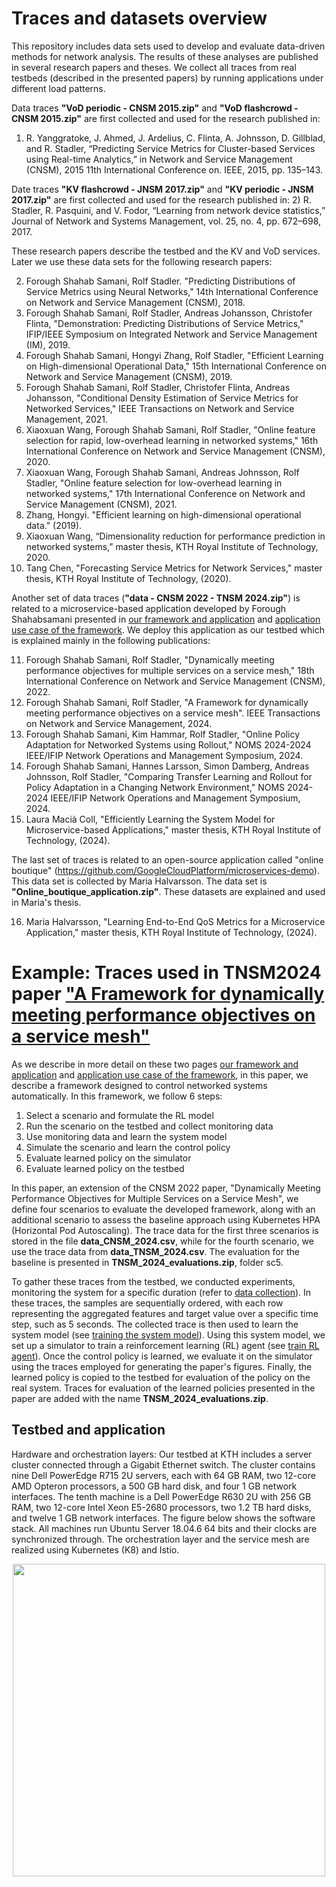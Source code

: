 # Traces and datasets overview
This repository includes data sets used to develop and evaluate data-driven methods for network analysis. The results of these analyses are published in several research papers and theses. We collect all traces from real testbeds (described in the presented papers) by running applications under different load patterns. 

Data traces **"VoD periodic - CNSM 2015.zip"** and **"VoD flashcrowd - CNSM 2015.zip"** are first collected and used for the research published in:
1) R. Yanggratoke, J. Ahmed, J. Ardelius, C. Flinta, A. Johnsson, D. Gillblad, and R. Stadler, “Predicting Service Metrics for Cluster-based Services using Real-time Analytics,” in Network and Service Management (CNSM), 2015 11th International Conference on. IEEE, 2015, pp. 135–143.

Date traces **"KV flashcrowd - JNSM 2017.zip"** and **"KV periodic - JNSM 2017.zip"** are first collected and used for the research published in:
2) R.  Stadler,  R.  Pasquini,  and  V.  Fodor,  “Learning  from  network  device statistics,” Journal of Network and Systems Management, vol. 25, no. 4, pp. 672–698, 2017.

These research papers describe the testbed and the KV and VoD services. Later we use these data sets for the following research papers:

2) Forough Shahab Samani, Rolf Stadler. "Predicting Distributions of Service Metrics using Neural Networks," 14th International Conference on Network and Service Management (CNSM), 2018.
3) Forough Shahab Samani, Rolf Stadler, Andreas Johansson, Christofer Flinta, "Demonstration: Predicting Distributions of Service Metrics," IFIP/IEEE Symposium on Integrated Network and Service Management (IM), 2019.
4) Forough Shahab Samani, Hongyi Zhang, Rolf Stadler, "Efficient Learning on High-dimensional Operational Data," 15th International Conference on Network and Service Management (CNSM), 2019.
5) Forough Shahab Samani, Rolf Stadler, Christofer Flinta, Andreas Johansson, "Conditional Density Estimation of Service Metrics for Networked Services," IEEE Transactions on Network and Service Management, 2021.
6) Xiaoxuan Wang, Forough Shahab Samani, Rolf Stadler, "Online feature selection for rapid, low-overhead learning in networked systems," 16th International Conference on Network and Service Management (CNSM), 2020.
7) Xiaoxuan Wang, Forough Shahab Samani, Andreas Johnsson, Rolf Stadler, "Online feature selection for low-overhead learning in networked systems," 17th International Conference on Network and Service Management (CNSM), 2021.
8) Zhang, Hongyi. "Efficient learning on high-dimensional operational data." (2019).
9) Xiaoxuan Wang, “Dimensionality reduction for performance prediction in networked systems,” master thesis, KTH Royal Institute of Technology, 2020.
10) Tang Chen, "Forecasting Service Metrics for Network Services," master thesis, KTH Royal Institute of Technology, (2020).

Another set of data traces (**"data - CNSM 2022 - TNSM 2024.zip"**) is related to a microservice-based application developed by Forough Shahabsamani presented in [our framework and application](https://github.com/foroughsh/A_framework_for_meeting_MO_TNSM2023) and [application use case of the framework](https://github.com/foroughsh/online_policy_adaptation_using_rollout). We deploy this application as our testbed which is explained mainly in the following publications:

11) Forough Shahab Samani, Rolf Stadler, "Dynamically meeting performance objectives for multiple services on a service mesh," 18th International Conference on Network and Service Management (CNSM), 2022.
12) Forough Shahab Samani, Rolf Stadler, "A Framework for dynamically meeting performance objectives on a service mesh". IEEE Transactions on Network and Service Management, 2024.
13) Forough Shahab Samani, Kim Hammar, Rolf Stadler, "Online Policy Adaptation for Networked Systems using Rollout," NOMS 2024-2024 IEEE/IFIP Network Operations and Management Symposium, 2024.
14) Forough Shahab Samani, Hannes Larsson, Simon Damberg, Andreas Johnsson, Rolf Stadler, "Comparing Transfer Learning and Rollout for Policy Adaptation in a Changing Network Environment," NOMS 2024-2024 IEEE/IFIP Network Operations and Management Symposium, 2024.
15) Laura Macià Coll, "Efficiently Learning the System Model for Microservice-based Applications," master thesis, KTH Royal Institute of Technology, (2024).

The last set of traces is related to an open-source application called "online boutique" (https://github.com/GoogleCloudPlatform/microservices-demo). This data set is collected by Maria Halvarsson. The data set is **"Online_boutique_application.zip"**. These datasets are explained and used in Maria's thesis.

16) Maria Halvarsson, "Learning End-to-End QoS Metrics for a Microservice Application," master thesis, KTH Royal Institute of Technology, (2024).

# Example: Traces used in TNSM2024 paper ["A Framework for dynamically meeting performance objectives on a service mesh"](https://ieeexplore.ieee.org/abstract/document/10612769)
As we describe in more detail on these two pages [our framework and application](https://github.com/foroughsh/A_framework_for_meeting_MO_TNSM2023) and [application use case of the framework](https://github.com/foroughsh/online_policy_adaptation_using_rollout), in this paper, we describe a framework designed to control networked systems automatically. In this framework, we follow 6 steps:
1) Select a scenario and formulate the RL model
2) Run the scenario on the testbed and collect monitoring data
3) Use monitoring data and learn the system model
4) Simulate the scenario and learn the control policy
5) Evaluate learned policy on the simulator
6) Evaluate learned policy on the testbed

In this paper, an extension of the CNSM 2022 paper, "Dynamically Meeting Performance Objectives for Multiple Services on a Service Mesh", we define four scenarios to evaluate the developed framework, along with an additional scenario to assess the baseline approach using Kubernetes HPA (Horizontal Pod Autoscaling). The trace data for the first three scenarios is stored in the file **data_CNSM_2024.csv**, while for the fourth scenario, we use the trace data from **data_TNSM_2024.csv**. The evaluation for the baseline is presented in **TNSM_2024_evaluations.zip**, folder sc5.

To gather these traces from the testbed, we conducted experiments, monitoring the system for a specific duration (refer to [data collection](https://github.com/foroughsh/A_framework_for_meeting_MO_TNSM2023/tree/master/src/A_framework_for_meeting_MO_TNSM2023/data_collection)). In these traces, the samples are sequentially ordered, with each row representing the aggregated features and target value over a specific time step, such as 5 seconds.
The collected trace is then used to learn the system model (see [training the system model](https://github.com/foroughsh/A_framework_for_meeting_MO_TNSM2023/tree/master/src/A_framework_for_meeting_MO_TNSM2023/system_model)). Using this system model, we set up a simulator to train a reinforcement learning (RL) agent (see [train RL agent](https://github.com/foroughsh/A_framework_for_meeting_MO_TNSM2023/tree/master/src/A_framework_for_meeting_MO_TNSM2023/learn_ppo_policy)). Once the control policy is learned, we evaluate it on the simulator using the traces employed for generating the paper's figures. Finally, the learned policy is copied to the testbed for evaluation of the policy on the real system. Traces for evaluation of the learned policies presented in the paper are added with the name **TNSM_2024_evaluations.zip**.

## Testbed and application

Hardware and orchestration layers: Our testbed at KTH includes a server cluster connected through a Gigabit Ethernet switch. The cluster contains nine Dell PowerEdge R715 2U servers, each with 64 GB RAM, two 12-core AMD Opteron processors, a 500 GB hard disk, and four 1 GB network interfaces. The tenth machine is a Dell PowerEdge R630 2U with 256 GB RAM, two 12-core Intel Xeon E5-2680 processors, two 1.2 TB hard disks, and twelve 1 GB network interfaces. The figure below shows the software stack. 
All machines run Ubuntu Server 18.04.6 64 bits and their clocks are synchronized through. The orchestration layer and the service mesh are realized using Kubernetes (K8) and Istio.

<p align="center">
<img src="[[https://github.com/foroughsh/online_policy_adaptation_using_rollout/blob/main/documentation/images/data_structure.png](https://github.com/foroughsh/KTH-traces/blob/master/images/SWstack.pdf)](https://github.com/foroughsh/KTH-traces/blob/master/images/SWstack.pdf)" width="500"/>
</p>
